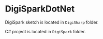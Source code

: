 DigiSparkDotNet
===

DigiSpark sketch is located in `DigiSharp` folder.

C# project is located in `DigiSpark` folder. 